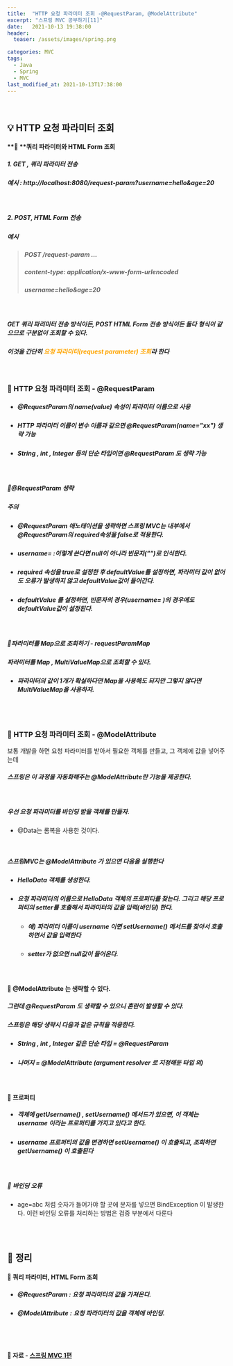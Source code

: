 ```yaml
---
title:  "HTTP 요청 파라미터 조회 -@RequestParam, @ModelAttribute"
excerpt: "스프링 MVC 공부하기[11]"
date:   2021-10-13 19:38:00
header:
  teaser: /assets/images/spring.png

categories: MVC
tags:
  - Java
  - Spring
  - MVC
last_modified_at: 2021-10-13T17:38:00
---
```


<br/>

## 💡 HTTP 요청 파라미터 조회

#### **🔎 **쿼리 파라미터와 HTML Form 조회

##### 1. GET , 쿼리 파라미터 전송

##### 예시 : http://localhost:8080/request-param?username=hello&age=20

<br/>

##### 2. POST, HTML Form 전송

##### 예시

> ##### POST /request-param ...
>
> ##### content-type: application/x-www-form-urlencoded 
>
> 
>
> ##### username=hello&age=20

<br/>

##### GET 쿼리 파리미터 전송 방식이든, POST HTML Form 전송 방식이든 둘다 형식이 같으므로 구분없이 조회할 수 있다. 

##### 이것을 간단히 <span style="color:orange">요청 파라미터(request parameter) 조회</span>라 한다

<br/>

### 🌌 HTTP 요청 파라미터 조회 - @RequestParam

<script src="https://gist.github.com/ShinDongHun1/442526edb45d5ce92c80c891b2b7953a.js"></script>

- ##### @RequestParam의 name(value) 속성이 파라미터 이름으로 사용

- ##### HTTP 파라미터 이름이 변수 이름과 같으면 @RequestParam(name="xx") 생략 가능

- ##### String , int , Integer 등의 단순 타입이면 @RequestParam 도 생략 가능

<br/>

##### 🔎@RequestParam 생략 

<script src="https://gist.github.com/ShinDongHun1/b69c85af9c338a7793173064b3195ef7.js"></script>

#####  주의  

- ##### @RequestParam 애노테이션을 생략하면 스프링 MVC는 내부에서 @RequestParam의  required속성을 false로 적용한다. 

- ##### username=   :이렇게 쓴다면 null이 아니라 빈문자("")로 인식한다.

- ##### required 속성을 true로 설정한 후 defaultValue를 설정하면, 파라미터 값이 없어도 오류가 발생하지 않고 defaultValue값이 들어간다.

- ##### defaultValue 를 설정하면, 빈문자의 경우(username= )의 경우에도 defaultValue값이 설정된다.

<br/>

##### 🔎파라미터를 Map으로 조회하기 - requestParamMap

<script src="https://gist.github.com/ShinDongHun1/6e7b99071cf3482ade361a3219d3730f.js"></script>

##### 파라미터를 Map , MultiValueMap으로 조회할 수 있다.

- ##### 파라미터의 값이 1개가 확실하다면 Map을 사용해도 되지만 그렇지 않다면 MultiValueMap을 사용하자.

<br/>

<br/>

### 🌌 HTTP 요청 파라미터 조회 - @ModelAttribute

보통 개발을 하면 요청 파라미터를 받아서 필요한 객체를 만들고, 그 객체에 값을 넣어주는데

##### 스프링은 이 과정을 자동화해주는 @ModelAttribute란 기능을 제공한다.

<br/>

##### 우선 요청 파라미터를 바인딩 받을 객체를 만들자.

<script src="https://gist.github.com/ShinDongHun1/fe55ad3446b8729a0eaa458a27d2d4ba.js"></script>

- @Data는 롬복을 사용한 것이다.

<br/>

<script src="https://gist.github.com/ShinDongHun1/442bbf368a5a9fce16e19a7506ae1628.js"></script>

##### 스프링MVC는 @ModelAttribute 가 있으면 다음을 실행한다

- ##### HelloData 객체를 생성한다. 

- ##### 요청 파라미터의 이름으로 HelloData 객체의 프로퍼티를 찾는다. 그리고 해당 프로퍼티의 setter를 호출해서 파라미터의 값을 입력(바인딩) 한다. 

  - ##### 예) 파라미터 이름이 username 이면 setUsername() 메서드를 찾아서 호출하면서 값을 입력한다

  - ##### setter가 없으면 null값이 들어온다.

<br/>

#### 🔎 @ModelAttribute 는 생략할 수 있다. 

##### 그런데 @RequestParam 도 생략할 수 있으니 혼란이 발생할 수 있다.

##### 스프링은 해당 생략시 다음과 같은 규칙을 적용한다. 

- ##### String , int , Integer 같은 단순 타입 = @RequestParam 

- ##### 나머지 = @ModelAttribute (argument resolver 로 지정해둔 타입 외)

<br/>

#### 🔎 프로퍼티

- ##### 객체에 getUsername() , setUsername() 메서드가 있으면, 이 객체는 username 이라는 프로퍼티를 가지고 있다고 한다. 

- ##### username 프로퍼티의 값을 변경하면 setUsername() 이 호출되고, 조회하면 getUsername() 이 호출된다

<br/>

##### 🔎 바인딩 오류

-  age=abc 처럼 숫자가 들어가야 할 곳에 문자를 넣으면 BindException 이 발생한다. 이런 바인딩 오류를 처리하는 방법은 검증 부분에서 다룬다

<br/>

<br/>

## 🧾 정리

#### 🌌  쿼리 파라미터, HTML Form 조회

- #####  @RequestParam : 요청 파라미터의 값을 가져온다.

- ##### @ModelAttribute : 요청 파라미터의 값을 객체에 바인딩.

<br/>

<br/>

#### 🔎 자료 - [스프링 MVC 1편](https://www.inflearn.com/course/%EC%8A%A4%ED%94%84%EB%A7%81-mvc-1/dashboard)

<br/>
